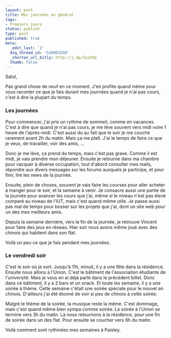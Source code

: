 ```yaml
---
layout: post
title: Mes journées en général
tags:
- Premiers jours
status: publish
type: post
published: true
meta:
  _edit_last: '2'
  dsq_thread_id: '516061550'
  _shorten_url_bitly: http://j.mp/IyoSVp
  thumb: false
---
```

Salut,

Pas grand chose de neuf en ce moment. J'en profite quand même pour vous raconter ce que je fais durant mes journées quand je n'ai pas cours, c'est à dire la plupart du temps.

<!--break-->

### Les journées

Pour commencer, j'ai pris un rythme de sommeil, comme en vacances. C'est à dire que quand je n'ai pas cours, je me lève souvent vers midi voire 1 heure de l'après-midi. C'est aussi du au fait que le soir je me couche rarement avant 2h du matin. Mais ça me plaît. J'ai le temps de faire ce que je veux, de travailler, voir des amis, ...

Donc je me lève, ça prend du temps, mais c'est pas grave. Comme il est midi, je vais prendre mon déjeuner. Ensuite je retourne dans ma chambre pour vacquer à diverse occupation, tout d'abord consulter mes mails, répondre aux divers messages sur les forums auxquels je participe, et pour finir, lire les news de la journée.

Ensuite, plein de choses, souvent je vais faire les courses pour aller acheter à manger pour le soir, et la semaine à venir. Je consacre aussi une partie de la journée pour avancer les cours que j'ai, même si le niveau n'est pas élevé comparé au niveau de l'IUT, mais c'est quand même utile. Je passe aussi pas mal de temps pour bosser sur les projets que j'ai, dont un site web pour un des mes meilleurs amis.

Depuis la semaine dernière, vers la fin de la journée, je retrouve Vincent pour faire des jeux en réseau. Hier soir nous avons même joué avec des chinois qui habitent dans son flat.

Voilà un peu ce que je fais pendant mes journées.

### Le vendredi soir

C'est le soir où je sort. Jusqu'à 11h, minuit, il y a une fête dans la résidence. Ensuite nous allons à l'Union. C'est le bâtiment de l'association étudiante de l'université. Mais je vous en ai déjà parlé dans le précédent billet. Donc dans ce bâtiment, il y a 2 bars et un snack. Et toute les semaine, il y a une soirée à thème. Cette semaine c'était une soirée spéciale pour le nouvel an chinois. D'ailleurs j'ai été étonné de voir si peu de chinois à cette soirée.

Malgré le thème de la soirée, la musique reste la même. C'est dommage, mais c'est quand même bien sympa comme soirée. La soirée à l'Union se termine vers 3h du matin. Là nous retournons à la résidence, pour une fin de soirée dans un des flat. Pour ensuite se coucher vers 6h du matin.

Voilà comment sont rythmées mes semaines à Paisley.
